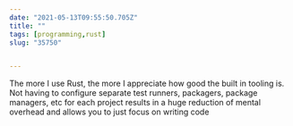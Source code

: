 ```yaml
---
date: "2021-05-13T09:55:50.705Z"
title: ""
tags: [programming,rust]
slug: "35750"


---
```

The more I use Rust, the more I appreciate how good the built in tooling is. Not having to configure separate test runners, packagers, package managers, etc for each project results in a huge reduction of mental overhead and allows you to just focus on writing code